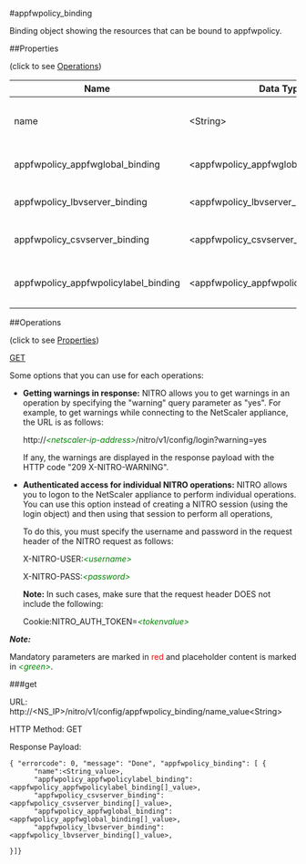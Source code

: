#appfwpolicy_binding

Binding object showing the resources that can be bound to appfwpolicy.


##Properties 
<span>(click to see [Operations](#operations))</span>


<table><thead><tr><th>Name</th><th> Data Type</th><th> Permissions</th><th>Description</th></tr></thead><tbody><tr><td>name</td><td>&lt;String></td><td>Read-write</td><td>Name of the policy.&lt;br>Minimum length = 1</td><tr><tr><td>appfwpolicy_appfwglobal_binding</td><td>&lt;appfwpolicy_appfwglobal_binding[]></td><td>Read-only</td><td>appfwglobal that can be bound to appfwpolicy.</td><tr><tr><td>appfwpolicy_lbvserver_binding</td><td>&lt;appfwpolicy_lbvserver_binding[]></td><td>Read-only</td><td>lbvserver that can be bound to appfwpolicy.</td><tr><tr><td>appfwpolicy_csvserver_binding</td><td>&lt;appfwpolicy_csvserver_binding[]></td><td>Read-only</td><td>csvserver that can be bound to appfwpolicy.</td><tr><tr><td>appfwpolicy_appfwpolicylabel_binding</td><td>&lt;appfwpolicy_appfwpolicylabel_binding[]></td><td>Read-only</td><td>appfwpolicylabel that can be bound to appfwpolicy.</td><tr></tbody></table>
##Operations 
<span>(click to see [Properties](#properties))</span>


[GET](#get)


Some options that you can use for each operations:
<ul><li><p><b>Getting warnings in response:</b> NITRO allows you to get warnings in an operation by specifying the "warning" query parameter as "yes". For example, to get warnings while connecting to the NetScaler appliance, the URL is as follows:</p><p>http://<span style="color:green;font-style:italic;">&lt;netscaler-ip-address&gt;</span>/nitro/v1/config/login?warning=yes</p><p>If any, the warnings are displayed in the response payload with the HTTP code "209 X-NITRO-WARNING".</p></li><li><p><b>Authenticated access for individual NITRO operations:</b> NITRO allows you to logon to the NetScaler appliance to perform individual operations. You can use this option instead of creating a NITRO session (using the login object) and then using that session to perform all operations,</p><p>To do this, you must specify the username and password in the request header of the NITRO request as follows:</p><p>X-NITRO-USER:<span style="color:green;font-style:italic;">&lt;username&gt;</span></p><p>X-NITRO-PASS:<span style="color:green;font-style:italic;">&lt;password&gt;</span></p><p><b>Note:</b> In such cases, make sure that the request header DOES not include the following:</p><p>Cookie:NITRO_AUTH_TOKEN=<span style="color:green;font-style:italic;">&lt;tokenvalue&gt;</span></p></li></ul>



***Note:*** 
Mandatory parameters are marked in <span style="color:#FF0000;">red</span> and placeholder content is marked in <span style="color:green;font-style:italic">&lt;green&gt;</span>.

###get



URL: http://&lt;NS_IP&gt;/nitro/v1/config/appfwpolicy_binding/name_value&lt;String&gt;
HTTP Method: GET
Response Payload: ```{ "errorcode": 0, "message": "Done", "appfwpolicy_binding": [ {      "name":<String_value>,      "appfwpolicy_appfwpolicylabel_binding":<appfwpolicy_appfwpolicylabel_binding[]_value>,      "appfwpolicy_csvserver_binding":<appfwpolicy_csvserver_binding[]_value>,      "appfwpolicy_appfwglobal_binding":<appfwpolicy_appfwglobal_binding[]_value>,      "appfwpolicy_lbvserver_binding":<appfwpolicy_lbvserver_binding[]_value>,}]}```



